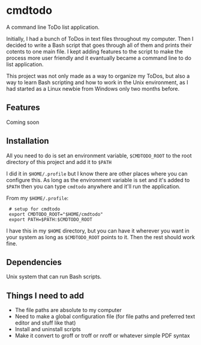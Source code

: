 # cmdtodo
A command line ToDo list application.

Initially, I had a bunch of ToDos in text files throughout my computer. Then I decided to write a Bash script that goes through
all of them and prints their cotents to one main file. I kept adding features to the script to make the process more user friendly
and it evantually became a command line to do list application.

This project was not only made as a way to organize my ToDos, but also a way to learn Bash scripting and how to work in the Unix environment,
as I had started as a Linux newbie from Windows only two months before.

## Features
Coming soon

## Installation
All you need to do is set an environment variable, `$CMDTODO_ROOT` to the root directory of this project and add it to `$PATH`

I did it in `$HOME/.profile` but I know there are other places where you can configure this. As long as the environment variable
is set and it's added to `$PATH` then you can type `cmdtodo` anywhere and it'll run the application.

From my `$HOME/.profile`:
```
 # setup for cmdtodo
 export CMDTODO_ROOT="$HOME/cmdtodo"
 export PATH=$PATH:$CMDTODO_ROOT
```
I have this in my `$HOME` directory, but you can have it wherever you want in your system as long as `$CMDTODO_ROOT` points to it. Then the rest should work fine.

## Dependencies
Unix system that can run Bash scripts.

## Things I need to add
- The file paths are absolute to my computer
- Need to make a global configuration file (for file paths and preferred text editor and stuff like that)
- Install and uninstall scripts
- Make it convert to groff or troff or nroff or whatever simple PDF syntax
